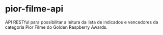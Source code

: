 # pior-filme-api
API RESTful para possibilitar a leitura da lista de indicados e vencedores da categoria Pior Filme do Golden Raspberry Awards.
